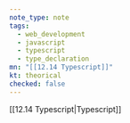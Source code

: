 ```yaml
---
note_type: note
tags:
  - web_development
  - javascript
  - typescript
  - type_declaration
mn: "[[12.14 Typescript]]"
kt: theorical
checked: false
---
```

[[12.14 Typescript|Typescript]]


